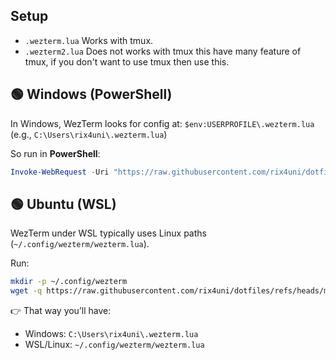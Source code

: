 ## Setup

- `.wezterm.lua` Works with tmux.
- `.wezterm2.lua` Does not works with tmux this have many feature of tmux, if you don't want to use tmux then use this.

## 🟢 Windows (PowerShell)
In Windows, WezTerm looks for config at:
`$env:USERPROFILE\.wezterm.lua` (e.g., `C:\Users\rix4uni\.wezterm.lua`)

So run in **PowerShell**:
```powershell
Invoke-WebRequest -Uri "https://raw.githubusercontent.com/rix4uni/dotfiles/refs/heads/main/wezterm/.wezterm.lua" -OutFile "$env:USERPROFILE\.wezterm.lua"
```

## 🟢 Ubuntu (WSL)
WezTerm under WSL typically uses Linux paths (`~/.config/wezterm/wezterm.lua`).

Run:
```bash
mkdir -p ~/.config/wezterm
wget -q https://raw.githubusercontent.com/rix4uni/dotfiles/refs/heads/main/wezterm/.wezterm.lua -O ~/.config/wezterm/wezterm.lua
```

👉 That way you’ll have:
* Windows: `C:\Users\rix4uni\.wezterm.lua`
* WSL/Linux: `~/.config/wezterm/wezterm.lua`

